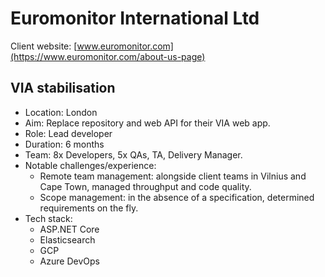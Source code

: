 # Euromonitor International Ltd

Client website: [www.euromonitor.com](https://www.euromonitor.com/about-us-page)

## VIA stabilisation

- Location: London
- Aim: Replace repository and web API for their VIA web app.
- Role: Lead developer
- Duration: 6 months
- Team: 8x Developers, 5x QAs, TA, Delivery Manager.
- Notable challenges/experience:
    - Remote team management: alongside client teams in Vilnius and Cape Town, managed throughput and code quality.
    - Scope management: in the absence of a specification, determined requirements on the fly.
- Tech stack:
    - ASP.NET Core
    - Elasticsearch
    - GCP
    - Azure DevOps
